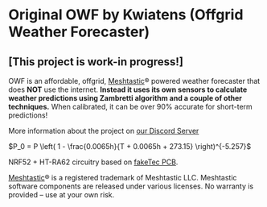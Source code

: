 # Original OWF by Kwiatens (Offgrid Weather Forecaster)
## [This project is work-in progress!]
OWF is an affordable, offgrid, [Meshtastic](https://meshtastic.org/)® powered weather forecaster that does **NOT** use the internet. **Instead it uses its own sensors to calculate weather predictions using Zambretti algorithm and a couple of other techniques.**
When calibrated, it can be over 90% accurate for short-term predictions!

More information about the project on [our Discord Server](https://discord.gg/Jbdw9DENTZ)


$P_0 = P \left( 1 - \frac{0.0065h}{T + 0.0065h + 273.15} \right)^{-5.257}$


NRF52 + HT-RA62 circuitry based on [fakeTec PCB](https://github.com/gargomoma/fakeTec_pcb).

[Meshtastic](https://meshtastic.org/)® is a registered trademark of Meshtastic LLC. Meshtastic software components are released under various licenses. No warranty is provided – use at your own risk.
